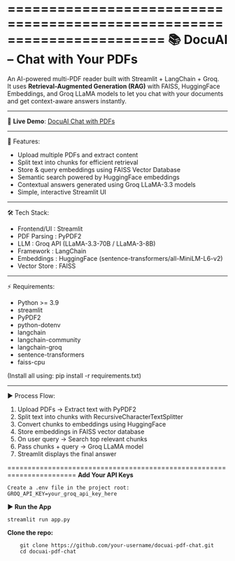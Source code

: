 =======================================================================
📚 DocuAI – Chat with Your PDFs
=======================================================================

An AI-powered multi-PDF reader built with Streamlit + LangChain + Groq.  
It uses **Retrieval-Augmented Generation (RAG)** with FAISS, HuggingFace 
Embeddings, and Groq LLaMA models to let you chat with your documents 
and get context-aware answers instantly.

-----------------------------------------------------------------------

🔗 **Live Demo**: [DocuAI Chat with PDFs](https://docuai-chat-with-your-pdfs.streamlit.app/)  

-----------------------------------------------------------------------


🚀 Features:
- Upload multiple PDFs and extract content
- Split text into chunks for efficient retrieval
- Store & query embeddings using FAISS Vector Database
- Semantic search powered by HuggingFace embeddings
- Contextual answers generated using Groq LLaMA-3.3 models
- Simple, interactive Streamlit UI

-----------------------------------------------------------------------
🛠️ Tech Stack:
- Frontend/UI   : Streamlit
- PDF Parsing   : PyPDF2
- LLM           : Groq API (LLaMA-3.3-70B / LLaMA-3-8B)
- Framework     : LangChain
- Embeddings    : HuggingFace (sentence-transformers/all-MiniLM-L6-v2)
- Vector Store  : FAISS

-----------------------------------------------------------------------
⚡ Requirements:
- Python >= 3.9
- streamlit
- PyPDF2
- python-dotenv
- langchain
- langchain-community
- langchain-groq
- sentence-transformers
- faiss-cpu

(Install all using: pip install -r requirements.txt)

-----------------------------------------------------------------------
▶️ Process Flow:
1. Upload PDFs → Extract text with PyPDF2
2. Split text into chunks with RecursiveCharacterTextSplitter
3. Convert chunks to embeddings using HuggingFace
4. Store embeddings in FAISS vector database
5. On user query → Search top relevant chunks
6. Pass chunks + query → Groq LLaMA model
7. Streamlit displays the final answer

=======================================================================
**Add Your API Keys**
```
Create a .env file in the project root:
GROQ_API_KEY=your_groq_api_key_here
```

**▶️ Run the App**
```
streamlit run app.py
```
**Clone the repo:**
```
    git clone https://github.com/your-username/docuai-pdf-chat.git
    cd docuai-pdf-chat
```
